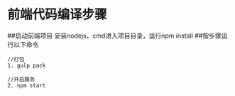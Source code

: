 ﻿前端代码编译步骤
===
##启动前端项目
安装nodejs，cmd进入项目目录，运行npm install
##按步骤运行以下命令
```
//打包
1. gulp pack
```
```
//开启服务
2. npm start
```
